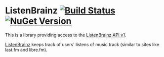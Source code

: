 # ListenBrainz [![Build Status](https://img.shields.io/appveyor/build/zastai/metabrainz-listenbrainz)](https://ci.appveyor.com/project/Zastai/metabrainz-listenbrainz) [![NuGet Version](https://img.shields.io/nuget/v/ListenBrainz)](https://www.nuget.org/packages/MetaBrainz.ListenBrainz)

This is a library providing access to the [ListenBrainz API v1](https://listenbrainz.readthedocs.io/en/latest/dev/api.html).

[ListenBrainz](https://listenbrainz.org/) keeps track of users' listens of music track (similar to sites like last.fm and libre.fm).
